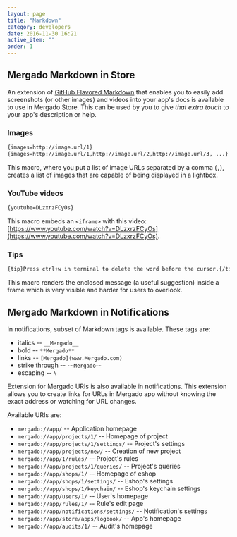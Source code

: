```yaml
---
layout: page
title: "Markdown"
category: developers
date: 2016-11-30 16:21
active_item: ""
order: 1
---
```


## Mergado Markdown in Store

An extension of [GitHub Flavored Markdown](https://guides.github.com/features/mastering-markdown/) that enables you to easily add screenshots (or other images) and videos into your app's docs is available to use in Mergado Store.
This can be used by you to give *that extra touch* to your app's description or help.

### Images

```markdown
{images=http://image.url/1}
{images=http://image.url/1,http://image.url/2,http://image.url/3, ...}
```

This macro, where you put a list of image URLs separated by a comma (`,`), creates a list of images that are capable of being displayed in a lightbox.

### YouTube videos

```markdown
{youtube=DLzxrzFCyOs}
```

This macro embeds an `<iframe>` with this video: [https://www.youtube.com/watch?v=DLzxrzFCyOs](https://www.youtube.com/watch?v=DLzxrzFCyOs).

### Tips

```markdown
{tip}Press ctrl+w in terminal to delete the word before the cursor.{/tip}
```

This macro renders the enclosed message (a useful suggestion) inside a frame which is very visible and harder for users to overlook.

## Mergado Markdown in Notifications

In notifications, subset of Markdown tags is available. These tags are:

- italics -- `__Mergado__`
- bold -- `**Mergado**`
- links -- `[Mergado](www.Mergado.com)`
- strike through -- `~~Mergado~~`
- escaping -- `\`

Extension for Mergado URIs is also available in notifications. This extension allows you to create links for URLs in Mergado app without knowing the exact address or watching for URL changes.

Available URIs are:

- `mergado://app/` -- Application homepage
- `mergado://app/projects/1/` -- Homepage of project
- `mergado://app/projects/1/settings/` -- Project's settings
- `mergado://app/projects/new/` -- Creation of new project
- `mergado://app/1/rules/` -- Project's rules
- `mergado://app/projects/1/queries/` -- Project's queries
- `mergado://app/shops/1/` -- Homepage of eshop
- `mergado://app/shops/1/settings/` -- Eshop's settings
- `mergado://app/shops/1/keychain/` -- Eshop's keychain settings
- `mergado://app/users/1/` -- User's homepage
- `mergado://app/rules/1/` -- Rule's edit page
- `mergado://app/notifications/settings/` -- Notification's settings
- `mergado://app/store/apps/logbook/` -- App's homepage
- `mergado://app/audits/1/` -- Audit's homepage
